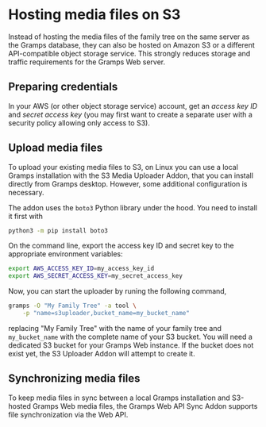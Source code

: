 # Hosting media files on S3

Instead of hosting the media files of the family tree on the same server as the Gramps database, they can also be hosted on Amazon S3 or a different API-compatible object storage service. This strongly reduces storage and traffic requirements for the Gramps Web server.

## Preparing credentials

In your AWS (or other object storage service) account, get an *access key ID* and *secret access key* (you may first want to create a separate user with a security policy allowing only access to S3).

## Upload media files

To upload your existing media files to S3, on Linux you can use a local Gramps installation with the S3 Media Uploader Addon, that you can install directly from Gramps desktop. However, some additional configuration is necessary.

The addon uses the `boto3` Python library under the hood. You need to install it first with

```bash
python3 -m pip install boto3
```

On the command line, export the access key ID and secret key to the appropriate environment variables:
```bash
export AWS_ACCESS_KEY_ID=my_access_key_id
export AWS_SECRET_ACCESS_KEY=my_secret_access_key
```

Now, you can start the uploader by runing the following command,

```bash
gramps -O "My Family Tree" -a tool \
    -p "name=s3uploader,bucket_name=my_bucket_name"
```

replacing "My Family Tree" with the name of your family tree and `my_bucket_name` with the complete name of your S3 bucket. You will need a dedicated S3 bucket for your Gramps Web instance. If the bucket does not exist yet, the S3 Uploader Addon will attempt to create it.

## Synchronizing media files

To keep media files in sync between a local Gramps installation and S3-hosted Gramps Web media files, the Gramps Web API Sync Addon supports file synchronization via the Web API.